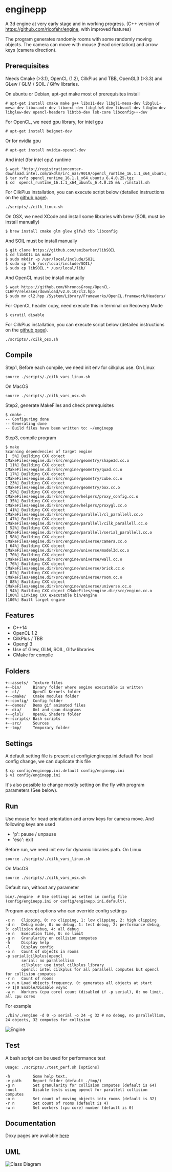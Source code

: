 # enginepp

A 3d engine at very early stage and in working progress.
(C++ version of https://github.com/ricofehr/engine, with improved features)

The program generates randomly rooms with some randomly moving objects.
The camera can move with mouse (head orientation) and arrow keys (camera direction).

## Prerequisites

Needs Cmake (>3.1), OpenCL (1.2), CilkPlus and TBB, OpenGL3 (>3.3) and GLew / GLM / SOIL / Glfw libraries.

On ubuntu or Debian, apt-get make most of prerequisites install
```
# apt-get install cmake make g++ libx11-dev libgl1-mesa-dev libglu1-mesa-dev libxrandr-dev libxext-dev libglfw3-dev libsoil-dev libglm-dev libglew-dev opencl-headers libtbb-dev lsb-core libconfig++-dev
```

For OpenCL, we need gpu library, for intel gpu
```
# apt-get install beignet-dev
```

Or for nvidia gpu
```
# apt-get install nvidia-opencl-dev
```

And intel (for intel cpu) runtime
```
$ wget "http://registrationcenter-download.intel.com/akdlm/irc_nas/9019/opencl_runtime_16.1.1_x64_ubuntu_6.4.0.25.tgz"
$ tar xvfz opencl_runtime_16.1.1_x64_ubuntu_6.4.0.25.tgz
$ cd  opencl_runtime_16.1.1_x64_ubuntu_6.4.0.25 && ./install.sh
```

For CilkPlus installation, you can execute script below (detailed instructions on the [github page](https://github.com/cilkplus/cilkplus.github.com/blob/master/index.md#try-cilk-plusllvm)).
```
./scripts/./cilk_linux.sh
```

On OSX, we need XCode and install some libraries with brew (SOIL must be install manually)
```
$ brew install cmake glm glew glfw3 tbb libconfig
```

And SOIL must be install manually
```
$ git clone https://github.com/smibarber/libSOIL
$ cd libSOIL && make
$ sudo mkdir -p /usr/local/include/SOIL
$ sudo cp *.h /usr/local/include/SOIL/
$ sudo cp libSOIL.* /usr/local/lib/
```

And OpenCL must be install manually
```
$ wget https://github.com/KhronosGroup/OpenCL-CLHPP/releases/download/v2.0.10/cl2.hpp
$ sudo mv cl2.hpp /System/Library/Frameworks/OpenCL.framework/Headers/
```

For OpenCL header copy, need execute this in terminal on Recovery Mode
```
$ csrutil disable
```

For CilkPlus installation, you can execute script below (detailed instructions on the [github page](https://github.com/cilkplus/cilkplus.github.com/blob/master/index.md#try-cilk-plusllvm)).
```
./scripts/./cilk_osx.sh
```

## Compile

Step1, Before each compile, we need init env for cilkplus use.
On Linux
```
source ./scripts/./cilk_vars_linux.sh
```
On MacOS
```
source ./scripts/./cilk_vars_osx.sh
```

Step2, generate MakeFiles and check prerequisites
```
$ cmake .
-- Configuring done
-- Generating done
-- Build files have been written to: ~/enginepp
```

Step3, compile program
```
$ make
Scanning dependencies of target engine
[  5%] Building CXX object CMakeFiles/engine.dir/src/engine/geometry/shape3d.cc.o
[ 11%] Building CXX object CMakeFiles/engine.dir/src/engine/geometry/quad.cc.o
[ 17%] Building CXX object CMakeFiles/engine.dir/src/engine/geometry/cube.cc.o
[ 23%] Building CXX object CMakeFiles/engine.dir/src/engine/geometry/box.cc.o
[ 29%] Building CXX object CMakeFiles/engine.dir/src/engine/helpers/proxy_config.cc.o
[ 35%] Building CXX object CMakeFiles/engine.dir/src/engine/helpers/proxygl.cc.o
[ 41%] Building CXX object CMakeFiles/engine.dir/src/engine/parallell/cl_parallell.cc.o
[ 47%] Building CXX object CMakeFiles/engine.dir/src/engine/parallell/cilk_parallell.cc.o
[ 52%] Building CXX object CMakeFiles/engine.dir/src/engine/parallell/serial_parallell.cc.o
[ 58%] Building CXX object CMakeFiles/engine.dir/src/engine/universe/camera.cc.o
[ 64%] Building CXX object CMakeFiles/engine.dir/src/engine/universe/model3d.cc.o
[ 70%] Building CXX object CMakeFiles/engine.dir/src/engine/universe/wall.cc.o
[ 76%] Building CXX object CMakeFiles/engine.dir/src/engine/universe/brick.cc.o
[ 82%] Building CXX object CMakeFiles/engine.dir/src/engine/universe/room.cc.o
[ 88%] Building CXX object CMakeFiles/engine.dir/src/engine/universe/universe.cc.o
[ 94%] Building CXX object CMakeFiles/engine.dir/src/engine.cc.o
[100%] Linking CXX executable bin/engine
[100%] Built target engine
```

## Features

- C++14
- OpenCL 1.2
- CilkPlus / TBB
- Opengl 3
- Use of Glew, GLM, SOIL, Glfw libraries
- CMake for compile

## Folders
```
+--assets/  Texture files
+--bin/		Binary folder where engine executable is written
+--cl/      OpenCL Kernels folder
+--cmake/   Cmake modules folder
+--config/  Config folder
+--demos/	Demo gif animated files
+--dia/     Uml and span diagrams
+--glsl/    OpenGL Shaders folder
+--scripts/ Bash scripts
+--src/ 	Sources
+--tmp/     Temporary folder
```

## Settings

A default setting file is present at config/enginepp.ini.default
For local config change, we can duplicate this file
```
$ cp config/enginepp.ini.default config/enginepp.ini
$ vi config/enginepp.ini
```

It's also possible to change mostly setting on the fly with program parameters (See below).

## Run

Use mouse for head orientation and arrow keys for camera move.
And following keys are used
- 'p': pause / unpause
- 'esc': exit

Before run, we need init env for dynamic libraries path.
On Linux
```
source ./scripts/./cilk_vars_linux.sh
```
On MacOS
```
source ./scripts/./cilk_vars_osx.sh
```

Default run, without any parameter
```
bin/./engine  # Use settings as setted in config file (config/enginepp.ini or config/enginepp.ini.default).
```

Program accept options who can override config settings
```
-c n   Clipping, 0: no clipping, 1: low clipping, 2: high clipping
-d n   Debug mode, 0: no debug, 1: test debug, 2: performance debug, 3: collision debug, 4: all debug
-e n   Execution Time, 0: no limit
-g n   Granularity on collision computes
-h     Display help
-l     Display config
-o n   Count of objects in rooms
-p serial|cilkplus|opencl
       serial: no parallellism
       cilkplus: use intel cilkplus library
       opencl: intel cilkplus for all parallell computes but opencl for collision computes
-r n   Count of rooms
-s n.m Load objects frequency, 0: generates all objects at start
-v 1|0 Enable/Disable vsync
-w n   Workers (cpu core) count (disabled if -p serial), 0: no limit, all cpu cores
```

For example
```
./bin/./engine -d 0 -p serial -o 24 -g 32 # no debug, no parallellism, 24 objects, 32 computes for collision
```

![Engine](demos/enginepp.gif?raw=true)

## Test

A bash script can be used for performance test
```
Usage: ./scripts/./test_perf.sh [options]

-h          Some help text.
-e path     Report folder (default ./tmp/)
-g n        Set granularity for collision computes (default is 64)
-nocl       Disable tests using opencl for parallell collision computes
-o n        Set count of moving objects into rooms (default is 32)
-r n        Set count of rooms (default is 4)
-w n        Set workers (cpu core) number (default is 0)
```

## Documentation

Doxy pages are available [here](http://oxy.enginepp.nextdeploy.io)

## UML

![Class Diagram](dia/classes.png)

